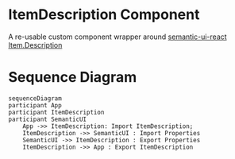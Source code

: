 # ItemDescription Component

A re-usable custom component wrapper around [semantic-ui-react Item.Description](https://react.semantic-ui.com/views/item)

# Sequence Diagram

```mermaid
sequenceDiagram
participant App
participant ItemDescription
participant SemanticUI
    App ->> ItemDescription: Import ItemDescription;
    ItemDescription ->> SemanticUI : Import Properties
    SemanticUI ->> ItemDescription : Export Properties
    ItemDescription ->> App : Export ItemDescription
```
